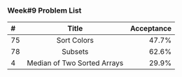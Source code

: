 ###       Week#9 Problem List

| #  | Title  | Acceptance |
| :------------ |:---------------:| -----:|
| 75     |  Sort Colors       | 47.7% |
| 78     |  Subsets   |  62.6% |
| 4     |  Median of Two Sorted Arrays  | 29.9% |
